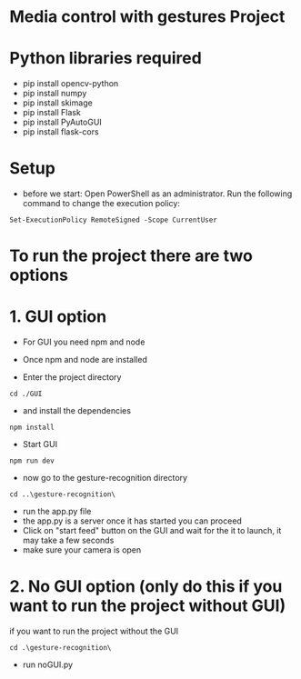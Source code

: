 # Media control with gestures Project

# Python libraries required
- pip install opencv-python
- pip install numpy
- pip install skimage
- pip install Flask
- pip install PyAutoGUI
- pip install flask-cors

# Setup
- before we start:
Open PowerShell as an administrator.
Run the following command to change the execution policy:
```
Set-ExecutionPolicy RemoteSigned -Scope CurrentUser
```

# To run the project there are two options
# 1. GUI option
- For GUI you need npm and node  

- Once npm and node are installed
- Enter the project directory
```
cd ./GUI
```
- and install the dependencies
```
npm install
```
- Start GUI
```
npm run dev
```
- now go to the gesture-recognition directory
```
cd ..\gesture-recognition\
```
- run the app.py file
- the app.py is a server once it has started you can proceed
- Click on "start feed" button on the GUI and wait for the it to launch, it may take a few seconds
- make sure your camera is open

# 2. No GUI option (only do this if you want to run the project without GUI)
if you want to run the project without the GUI
```
cd .\gesture-recognition\
```
- run noGUI.py
